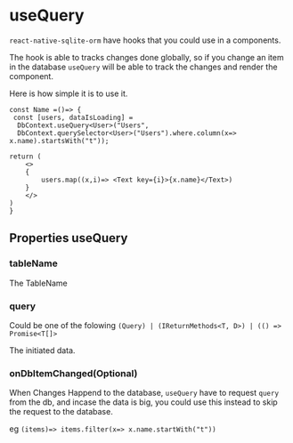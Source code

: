 # useQuery

`react-native-sqlite-orm` have hooks that you could use in a components.

The hook is able to tracks changes done globally, so if you change an item in the database `useQuery` will be able to track the changes and render the component.

Here is how simple it is to use it.

```tsx
const Name =()=> {
 const [users, dataIsLoading] = 
  DbContext.useQuery<User>("Users",
  DbContext.querySelector<User>("Users").where.column(x=> x.name).startsWith("t"));

return (
    <>
    {
        users.map((x,i)=> <Text key={i}>{x.name}</Text>)
    }
    </>
)
}

```

## Properties useQuery

### tableName
The TableName

### query
Could be one of the folowing `(Query) | (IReturnMethods<T, D>) | (() => Promise<T[]>`

The initiated data.

### onDbItemChanged(Optional)

When Changes Happend to the database, `useQuery` have to request `query` from the db, and incase the data is big, you could use this instead to skip the request to the database.

eg `(items)=> items.filter(x=> x.name.startWith("t"))`

